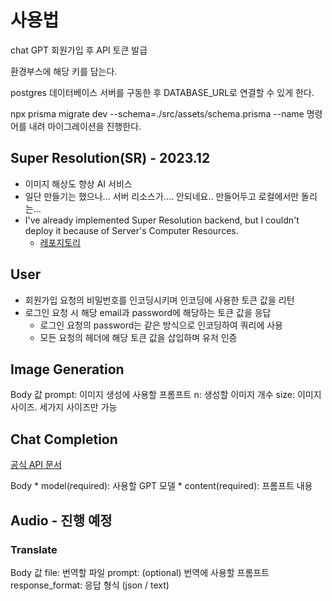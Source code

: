 # 사용법

chat GPT 회원가입 후 API 토큰 발급

환경부스에 해당 키를 담는다.

postgres 데이터베이스 서버를 구동한 후 DATABASE_URL로 연결할 수 있게 한다.

npx prisma migrate dev --schema=./src/assets/schema.prisma --name <Database Name> 명령어를 내려 마이그레이션을 진행한다.

## Super Resolution(SR) - 2023.12

- 이미지 해상도 향상 AI 서비스
- 일단 만들기는 했으나... 서버 리소스가.... 안되네요.. 만들어두고 로컬에서만 돌리는...
- I've already implemented Super Resolution backend, but I couldn't deploy it because of Server's Computer Resources.
    - [레포지토리](https://github.com/dongMLLab/ISR_super_resolution)

## User

- 회원가입 요청의 비밀번호를 인코딩시키며 인코딩에 사용한 토큰 값을 리턴
- 로그인 요청 시 해당 email과 password에 해당하는 토큰 값을 응답
    - 로그인 요청의 password는 같은 방식으로 인코딩하여 쿼리에 사용
    - 모든 요청의 헤더에 해당 토큰 값을 삽입하며 유저 인증

## Image Generation

Body 값
prompt: 이미지 생성에 사용할 프롬프트
n: 생성할 이미지 개수
size: 이미지 사이즈. 세가지 사이즈만 가능

## Chat Completion

[공식 API 문서](https://platform.openai.com/docs/api-reference/chat/create)

Body
    * model(required): 사용할 GPT 모델
    * content(required): 프롬프트 내용


## Audio - 진행 예정
### Translate
Body 값
file: 번역할 파일
prompt: (optional) 번역에 사용할 프롬프트
response_format: 응답 형식 (json / text)
